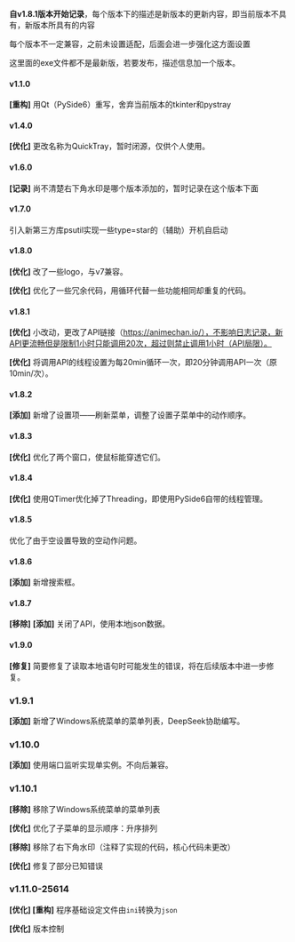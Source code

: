 **自v1.8.1版本开始记录**，每个版本下的描述是新版本的更新内容，即当前版本不具有，新版本所具有的内容

每个版本不一定兼容，之前未设置适配，后面会进一步强化这方面设置

这里面的exe文件都不是最新版，若要发布，描述信息加一个版本。

#### v1.1.0

**[重构]** 用Qt（PySide6）重写，舍弃当前版本的tkinter和pystray

#### v1.4.0

**[优化]** 更改名称为QuickTray，暂时闭源，仅供个人使用。

#### v1.6.0

**[记录]** 尚不清楚右下角水印是哪个版本添加的，暂时记录在这个版本下面

#### v1.7.0

引入新第三方库psutil实现一些type=star的（辅助）开机自启动

#### v1.8.0

**[优化]** 改了一些logo，与v7兼容。

**[优化]** 优化了一些冗余代码，用循环代替一些功能相同却重复的代码。

#### v1.8.1

**[优化]** 小改动，更改了API链接（https://animechan.io/），不影响日志记录，新API更流畅但是限制1小时只能调用20次，超过则禁止调用1小时（API局限）。

**[优化]** 将调用API的线程设置为每20min循环一次，即20分钟调用API一次（原10min/次）。

#### v1.8.2

**[添加]** 新增了设置项——刷新菜单，调整了设置子菜单中的动作顺序。

#### v1.8.3

**[优化]** 优化了两个窗口，使鼠标能穿透它们。

#### v1.8.4

**[优化]** 使用QTimer优化掉了Threading，即使用PySide6自带的线程管理。

#### v1.8.5

优化了由于空设置导致的空动作问题。

#### v1.8.6

**[添加]** 新增搜索框。

#### v1.8.7

**[移除]** **[添加]** 关闭了API，使用本地json数据。

#### v1.9.0

**[修复]** 简要修复了读取本地语句时可能发生的错误，将在后续版本中进一步修复。

### v1.9.1

**[添加]** 新增了Windows系统菜单的菜单列表，DeepSeek协助编写。

### v1.10.0

**[添加]** 使用端口监听实现单实例。不向后兼容。

### v1.10.1

**[移除]** 移除了Windows系统菜单的菜单列表

**[优化]** 优化了子菜单的显示顺序：升序排列

**[移除]** 移除了右下角水印（注释了实现的代码，核心代码未更改）

**[优化]** 修复了部分已知错误

### v1.11.0-25614

**[优化] [重构]** 程序基础设定文件由`ini`转换为`json`

**[优化]** 版本控制
